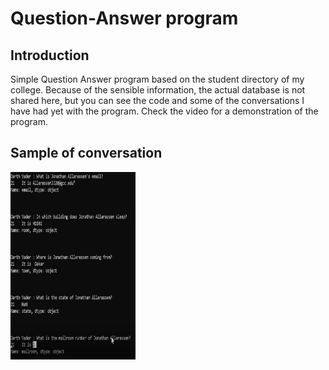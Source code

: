 # Question-Answer program

## Introduction
Simple Question Answer program based on the student directory of my college. Because of the sensible information, the actual database is not shared here, but you can see the code and some of the conversations I have had yet with the program. 
Check the video for a demonstration of the program.

## Sample of conversation
<img src="https://github.com/allarassemjonathan/QA/blob/main/Capture.PNG" width=200, height=300>
